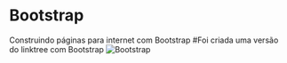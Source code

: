 # Bootstrap
Construindo páginas para internet com Bootstrap
#Foi criada uma versão do linktree com Bootstrap
![Bootstrap](BOOTSTRAP/linktree.jpg)